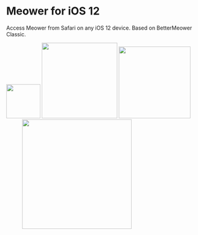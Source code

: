 # Meower for iOS 12
Access Meower from Safari on any iOS 12 device. Based on BetterMeower Classic.

<img src="https://github.com/Meower-Everywhere/iOS-12/blob/d623e16cbda8417482e9e5ad27d44cf5ca688e07/assets/Meower-Everywhere-iPod-Touch-6.png" width="90"> <img src="https://github.com/Meower-Everywhere/iOS-12/blob/eeedd4c2fe470ce407ff86a4328a3eda14a9a23c/assets/Meower-Everywhere-iPhone-5s.png" width="200"> <img src="https://github.com/Meower-Everywhere/iOS-12/blob/bb1e954998f8b8d027ba487d9c2ed950e8d745d7/assets/Meower-Everywhere-iPhone-6.png" width="190">    <img src="https://github.com/Meower-Everywhere/iOS-12/blob/f02c285a2e6e9ea877fc9221638f7669a7e607b5/assets/Meower-Everywhere-iPad-Air-1.png" width="290">
